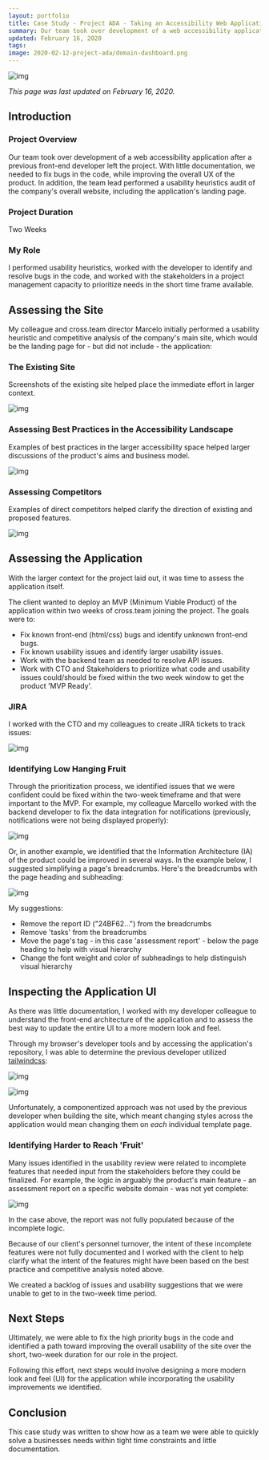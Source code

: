 ```yaml
---
layout: portfolio
title: Case Study - Project ADA - Taking an Accessibility Web Application to the Next Level
summary: Our team took over development of a web accessibility application after a previous developer didn't finish the project.  With little documentation, we needed to fix bugs in the code, while improving the overall UX of the product.  In addition, the team lead performed a usability heuristics audit of the company's overall website, including the application's landing page.
updated: February 16, 2020
tags:
image: 2020-02-12-project-ada/domain-dashboard.png
---
```


![img](2020-02-12-project-ada/domain-dashboard.png)

*This page was last updated on February 16, 2020.*

## Introduction

### Project Overview

Our team took over development of a web accessibility application after a previous front-end developer left the project.  With little documentation, we needed to fix bugs in the code, while improving the overall UX of the product.  In addition, the team lead performed a usability heuristics audit of the company's overall website, including the application's landing page.

### Project Duration

Two Weeks

### My Role

I performed usability heuristics, worked with the developer to identify and resolve bugs in the code, and worked with the stakeholders in a project management capacity to prioritize needs in the short time frame available.

## Assessing the Site

My colleague and cross.team director Marcelo initially performed a usability heuristic and competitive analysis of the company's main site, which would be the landing page for - but did not include - the application:

### The Existing Site

Screenshots of the existing site helped place the immediate effort in larger context.

![img](2020-02-12-project-ada/assess-existing.png)

### Assessing Best Practices in the Accessibility Landscape

Examples of best practices in the larger accessibility space helped larger discussions of the product's aims and business model.

![img](2020-02-12-project-ada/assess-best-practices.png)

### Assessing Competitors

Examples of direct competitors helped clarify the direction of existing and proposed features.

![img](2020-02-12-project-ada/assess-competitors.png)

## Assessing the Application

With the larger context for the project laid out, it was time to assess the application itself.

The client wanted to deploy an MVP (Minimum Viable Product) of the application within two weeks of cross.team joining the project.  The goals were to:

- Fix known front-end (html/css) bugs and identify unknown front-end bugs.
- Fix known usability issues and identify larger usability issues.
- Work with the backend team as needed to resolve API issues.
- Work with CTO and Stakeholders to prioritize what code and usability issues could/should be fixed within the two week window to get the product 'MVP Ready'.

### JIRA

I worked with the CTO and my colleagues to create JIRA tickets to track issues:

![img](2020-02-12-project-ada/jira-board.png)

### Identifying Low Hanging Fruit

Through the prioritization process, we identified issues that we were confident could be fixed within the two-week timeframe and that were important to the MVP.  For example, my colleague Marcello worked with the backend developer to fix the data integration for notifications (previously, notifications were not being displayed properly):

![img](2020-02-12-project-ada/fixed-notifications.png)

Or, in another example, we identified that the Information Architecture (IA) of the product could be improved in several ways.  In the example below, I suggested simplifying a page's breadcrumbs.  Here's the breadcrumbs with the page heading and subheading:

![img](2020-02-12-project-ada/breadcrumbs-need-work.png)

My suggestions:

- Remove the report ID ("24BF62...") from the breadcrumbs
- Remove 'tasks' from the breadcrumbs
- Move the page's tag - in this case 'assessment report' - below the page heading to help with visual hierarchy
- Change the font weight and color of subheadings to help distinguish visual hierarchy

## Inspecting the Application UI

As there was little documentation, I worked with my developer colleague to understand the front-end architecture of the application and to assess the best way to update the entire UI to a more modern look and feel.

Through my browser's developer tools and by accessing the application's repository, I was able to determine the previous developer utilized [tailwindcss](https://tailwindcss.com/):

![img](2020-02-12-project-ada/inspecting-tailwind.png)

![img](2020-02-12-project-ada/inspecting-tailwind-2.png)

Unfortunately, a componentized approach was not used by the previous developer when building the site, which meant changing styles across the application would mean changing them on _each_ individual template page.

### Identifying Harder to Reach 'Fruit'

Many issues identified in the usability review were related to incomplete features that needed input from the stakeholders before they could be finalized.  For example, the logic in arguably the product's main feature - an assessment report on a specific website domain - was not yet complete:

![img](2020-02-12-project-ada/domain-report-summary.png)

In the case above, the report was not fully populated because of the incomplete logic.

Because of our client's personnel turnover, the intent of these incomplete features were not fully documented and I worked with the client to help clarify what the intent of the features might have been based on the best practice and competitive analysis noted above.

We created a backlog of issues and usability suggestions that we were unable to get to in the two-week time period.

## Next Steps

Ultimately, we were able to fix the high priority bugs in the code and identified a path toward improving the overall usability of the site over the short, two-week duration for our role in the project.

Following this effort, next steps would involve designing a more modern look and feel (UI) for the application while incorporating the usability improvements we identified.

## Conclusion

This case study was written to show how as a team we were able to quickly solve a businesses needs within tight time constraints and little documentation.
